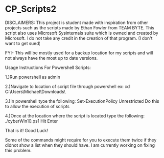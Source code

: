 # CP_Scripts2
DISCLAIMERS: This project is student made with inspiration from other projects such as the scripts made by Ethan Fowler from TEAM BYTE. 
This script also uses Microsoft Sysinternals suite which is owned and created by Microsoft. I do not take any credit in the creation of that program. (I don't want to get sued)  

FYI- This will be mostly used for a backup location for my scripts and will not always have the most up to date versions.

Usage Instructions For Powershell Scripts:

1.)Run powershell as admin

2.)Navigate to location of script file through powershell ex: cd C:\Users\Michael\Downloads\

3.)In powershell tyoe the following: Set-ExecutionPolicy Unrestricted
Do this to allow the execution of scripts

4.)Once at the location where the script is located type the following: ./cyberWin10.ps1
Hit Enter

That is it! Good Luck!

Some of the commands might require for you to execute them twice if they didnot show a list when they should have. I am currently working on fixing this problem.
